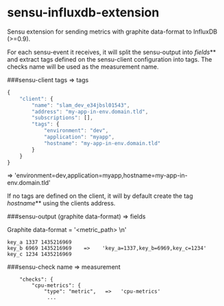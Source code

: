 sensu-influxdb-extension
========================

Sensu extension for sending metrics with graphite data-format to InfluxDB (>=0.9).

For each sensu-event it receives, it will split the sensu-output into _fields_** and extract tags
defined on the sensu-client configuration into tags. The checks name will be used as the measurement name.

###sensu-client tags => tags

```javascript
{
    "client": {
        "name": "slam_dev_e34jbsl01543",
        "address": "my-app-in-env.domain.tld",
        "subscriptions": [],
        "tags": {
            "environment": "dev",
            "application": "myapp",
            "hostname": "my-app-in-env.domain.tld"
        }
    }
}
```
=>   'environment=dev,application=myapp,hostname=my-app-in-env.domain.tld'

If no tags are defined on the client, it will by default create the tag _hostname_** using the clients address.

###sensu-output (graphite data-format) => fields

Graphite data-format = '<metric_path> <value> <timestamp>\n'

```
key_a 1337 1435216969
key_b 6969 1435216969    =>    'key_a=1337,key_b=6969,key_c=1234'
key_c 1234 1435216969
```

###sensu-check name => measurement

```
    "checks": {
        "cpu-metrics": {
            "type": "metric",   =>   'cpu-metrics'
             ...

```
